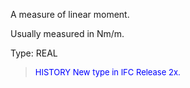 ﻿A measure of linear moment.

Usually measured in Nm/m.

Type: REAL

> <font size="-1" color="#0000FF">HISTORY New type in IFC Release 2x.
</font>